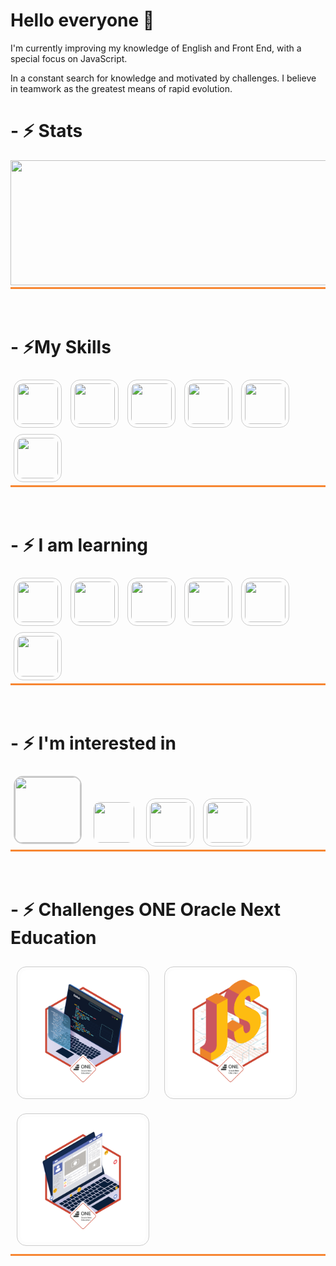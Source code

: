 <h1> Hello everyone 👋 </h1>
<p>I'm currently improving my knowledge of English and Front End, with a special focus on JavaScript.</p>
<p>In a constant search for knowledge and motivated by challenges. I believe in teamwork as the greatest means of rapid evolution.</p>
<h1>- ⚡ Stats </h1>
<div style="border-bottom: 3px solid #f78733;">    
  <img height="200px" width="750px" src="https://github-readme-stats.vercel.app/api/top-langs/?username=petersonros&layout=compact&langs_count=7&theme=tokyonight"/>
</div><br><br>

<h1>- ⚡My Skills</h1>
<div style="border-bottom: 3px solid #f78733;">
  <img height="65px" width="65px" src="https://cdn.jsdelivr.net/gh/devicons/devicon/icons/html5/html5-original.svg" style="margin: 5px; padding: 5px; border: 1px solid #cccccc; border-radius: 15px;">
  <img height="65px" width="65px" src="https://cdn.jsdelivr.net/gh/devicons/devicon/icons/css3/css3-original.svg" style="margin: 5px; padding: 5px; border: 1px solid #cccccc; border-radius: 15px;">
  <img height="65px" width="65px" src="https://cdn.jsdelivr.net/gh/devicons/devicon/icons/bootstrap/bootstrap-original.svg" style="margin: 5px; padding: 5px; border: 1px solid #cccccc; border-radius: 15px;">
  <img height="65px" width="65px" src="https://cdn.jsdelivr.net/gh/devicons/devicon/icons/git/git-original.svg" style="margin: 5px; padding: 5px; border: 1px solid #cccccc; border-radius: 15px;">
  <img height="65px" width="65px" src="https://cdn.jsdelivr.net/gh/devicons/devicon/icons/vscode/vscode-original.svg" style="margin: 5px; padding: 5px; border: 1px solid #cccccc; border-radius: 15px;">
  <img height="65px" width="65px" src="https://cdn.jsdelivr.net/gh/devicons/devicon/icons/wordpress/wordpress-original.svg" style="margin: 5px; padding: 5px; border: 1px solid #cccccc; border-radius: 15px;">
</div>
<br><br>

<h1>- ⚡ I am learning</h1>
<div style="border-bottom: 3px solid #f78733;">
  <img height="65px" width="65px" src="https://cdn.jsdelivr.net/gh/devicons/devicon/icons/javascript/javascript-original.svg" style="margin: 5px; padding: 5px; border: 1px solid #cccccc; border-radius: 15px;">
  <img height="65px" width="65px" src="https://cdn.jsdelivr.net/gh/devicons/devicon/icons/typescript/typescript-original.svg" style="margin: 5px; padding: 5px; border: 1px solid #cccccc; border-radius: 15px;"> 
  <img height="65px" width="65px" src="https://cdn.jsdelivr.net/gh/devicons/devicon/icons/java/java-original.svg" style="margin: 5px; padding: 5px; border: 1px solid #cccccc; border-radius: 15px;"> 
  <img height="65px" width="65px" src="https://cdn.jsdelivr.net/gh/devicons/devicon/icons/jquery/jquery-original.svg" style="margin: 5px; padding: 5px; border: 1px solid #cccccc; border-radius: 15px;"> 
  <img height="65px" width="65px" src="https://cdn.jsdelivr.net/gh/devicons/devicon/icons/angularjs/angularjs-original.svg" style="margin: 5px; padding: 5px; border: 1px solid #cccccc; border-radius: 15px;"> 
  <img height="65px" width="65px" src="https://cdn.jsdelivr.net/gh/devicons/devicon/icons/react/react-original.svg" style="margin: 5px; padding: 5px; border: 1px solid #cccccc; border-radius: 15px;"> 
</div>
<br><br>

<h1>- ⚡ I'm interested in</h1>
<div style="border-bottom: 3px solid #f78733;">
  <img style="margin:5px; border:2px; border-style:solid; border-color:#cccccc; border-radius:15px; height:105px; width:105px;" src="https://cdn.jsdelivr.net/gh/devicons/devicon/icons/python/python-original.svg?raw=true"> 
  <img style="margin: 5px; padding: 5px; border:1px; border-radius: 15px; height:65px; width:65px;" height="65px" width="65px" src="https://cdn.jsdelivr.net/gh/devicons/devicon/icons/php/php-original.svg?raw=true"> 
  <img style="margin: 5px; padding: 5px; border: 1px solid #cccccc; border-radius: 15px; height:65px; width:65px;" height="65px" width="65px" src="https://cdn.jsdelivr.net/gh/devicons/devicon/icons/nodejs/nodejs-original.svg?raw=true"> 
  <img style="margin: 5px; padding: 5px; border: 1px solid #cccccc; border-radius: 15px; height:65px; width:65px;" height="65px" width="65px" src="https://cdn.jsdelivr.net/gh/devicons/devicon/icons/csharp/csharp-original.svg?raw=true"> 
</div> 
<br><br>

<h1>- ⚡ Challenges ONE Oracle Next Education</h1>
<div style="border-bottom: 3px solid #f78733;">
  <img height="200px" width="200px" src="./img/cms_files_10224_1644515575BADGE_2.png?raw=true" style="margin: 10px; padding: 5px; border: 1px solid #cccccc; border-radius: 15px;">
  <img height="200px" width="200px" src="./img/cms_files_10224_1644516322badge.png?raw=true" style="margin: 10px; padding: 5px; border: 1px solid #cccccc; border-radius: 15px;">
  <img height="200px" width="200px" src="./img/cms_files_10224_1645569241Insignia_3.png?raw=true" style="margin: 10px; padding: 5px; border: 1px solid #cccccc; border-radius: 15px;">
</div>
